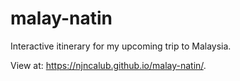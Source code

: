 # malay-natin

Interactive itinerary for my upcoming trip to Malaysia.

View at: https://njncalub.github.io/malay-natin/.
